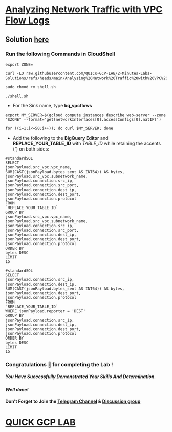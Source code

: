 # [Analyzing Network Traffic with VPC Flow Logs](https://www.cloudskillsboost.google/games/5551/labs/35770)

## Solution [here]()

### Run the following Commands in CloudShell

```
export ZONE=
```
```
curl -LO raw.githubusercontent.com/QUICK-GCP-LAB/2-Minutes-Labs-Solutions/refs/heads/main/Analyzing%20Network%20Traffic%20with%20VPC%20Flow%20Logs/shell.sh

sudo chmod +x shell.sh

./shell.sh
```

* For the Sink name, type **bq_vpcflows**

```
export MY_SERVER=$(gcloud compute instances describe web-server --zone "$ZONE" --format='get(networkInterfaces[0].accessConfigs[0].natIP)')

for ((i=1;i<=50;i++)); do curl $MY_SERVER; done
```

* Add the following to the **BigQuery Editor** and **REPLACE_YOUR_TABLE_ID** with *TABLE_ID* while retaining the accents (**`**) on both sides:

```
#standardSQL
SELECT
jsonPayload.src_vpc.vpc_name,
SUM(CAST(jsonPayload.bytes_sent AS INT64)) AS bytes,
jsonPayload.src_vpc.subnetwork_name,
jsonPayload.connection.src_ip,
jsonPayload.connection.src_port,
jsonPayload.connection.dest_ip,
jsonPayload.connection.dest_port,
jsonPayload.connection.protocol
FROM
`REPLACE_YOUR_TABLE_ID`
GROUP BY
jsonPayload.src_vpc.vpc_name,
jsonPayload.src_vpc.subnetwork_name,
jsonPayload.connection.src_ip,
jsonPayload.connection.src_port,
jsonPayload.connection.dest_ip,
jsonPayload.connection.dest_port,
jsonPayload.connection.protocol
ORDER BY
bytes DESC
LIMIT
15
```
```
#standardSQL
SELECT
jsonPayload.connection.src_ip,
jsonPayload.connection.dest_ip,
SUM(CAST(jsonPayload.bytes_sent AS INT64)) AS bytes,
jsonPayload.connection.dest_port,
jsonPayload.connection.protocol
FROM
`REPLACE_YOUR_TABLE_ID`
WHERE jsonPayload.reporter = 'DEST'
GROUP BY
jsonPayload.connection.src_ip,
jsonPayload.connection.dest_ip,
jsonPayload.connection.dest_port,
jsonPayload.connection.protocol
ORDER BY
bytes DESC
LIMIT
15
```

### Congratulations 🎉 for completing the Lab !

##### *You Have Successfully Demonstrated Your Skills And Determination.*

#### *Well done!*

#### Don't Forget to Join the [Telegram Channel](https://t.me/quickgcplab) & [Discussion group](https://t.me/quickgcplabchats)

# [QUICK GCP LAB](https://www.youtube.com/@quickgcplab)
